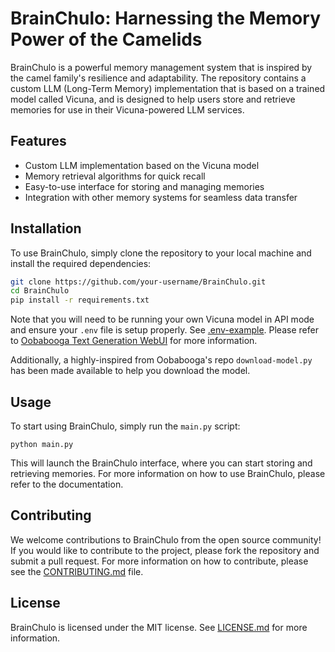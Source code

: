 # BrainChulo: Harnessing the Memory Power of the Camelids

BrainChulo is a powerful memory management system that is inspired by the camel family's resilience and adaptability. The repository contains a custom LLM (Long-Term Memory) implementation that is based on a trained model called Vicuna, and is designed to help users store and retrieve memories for use in their Vicuna-powered LLM services.


## Features

- Custom LLM implementation based on the Vicuna model
- Memory retrieval algorithms for quick recall
- Easy-to-use interface for storing and managing memories
- Integration with other memory systems for seamless data transfer

## Installation

To use BrainChulo, simply clone the repository to your local machine and install the required dependencies:

```bash
git clone https://github.com/your-username/BrainChulo.git
cd BrainChulo
pip install -r requirements.txt

```

Note that you will need to be running your own Vicuna model in API mode and ensure your `.env` file is setup properly. See [.env-example](.env-example). Please refer to [Oobabooga Text Generation WebUI](https://github.com/oobabooga/text-generation-webui) for more information.

Additionally, a highly-inspired from Oobabooga's repo `download-model.py` has been made available to help you download the model.

## Usage

To start using BrainChulo, simply run the `main.py` script:

```
python main.py
```

This will launch the BrainChulo interface, where you can start storing and retrieving memories. For more information on how to use BrainChulo, please refer to the documentation.

## Contributing

We welcome contributions to BrainChulo from the open source community! If you would like to contribute to the project, please fork the repository and submit a pull request. For more information on how to contribute, please see the [CONTRIBUTING.md](CONTRIBUTING.md) file.

## License
BrainChulo is licensed under the MIT license. See [LICENSE.md](LICENSE.md) for more information.
